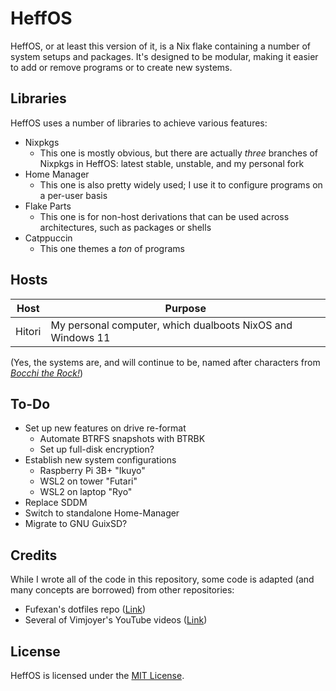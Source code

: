 # HeffOS
HeffOS, or at least this version of it, is a Nix flake containing a number of system setups and packages.
It's designed to be modular, making it easier to add or remove programs or to create new systems.

## Libraries
HeffOS uses a number of libraries to achieve various features:
- Nixpkgs
  - This one is mostly obvious, but there are actually *three* branches of Nixpkgs in HeffOS: latest stable, unstable, and my personal fork
- Home Manager
  - This one is also pretty widely used; I use it to configure programs on a per-user basis
- Flake Parts
  - This one is for non-host derivations that can be used across architectures, such as packages or shells
- Catppuccin
  - This one themes a *ton* of programs

## Hosts
| Host   | Purpose                                                    |
|--------|------------------------------------------------------------|
| Hitori | My personal computer, which dualboots NixOS and Windows 11 |

(Yes, the systems are, and will continue to be, named after characters from [*Bocchi the Rock!*](https://en.wikipedia.org/wiki/Bocchi_the_Rock%21))

## To-Do
- Set up new features on drive re-format
  - Automate BTRFS snapshots with BTRBK
  - Set up full-disk encryption?
- Establish new system configurations
  - Raspberry Pi 3B+ "Ikuyo"
  - WSL2 on tower "Futari"
  - WSL2 on laptop "Ryo"
- Replace SDDM
- Switch to standalone Home-Manager
- Migrate to GNU GuixSD?

## Credits
While I wrote all of the code in this repository, some code is adapted (and many concepts are borrowed) from other repositories:
- Fufexan's dotfiles repo ([Link](https://github.com/fufexan/dotfiles))
- Several of Vimjoyer's YouTube videos ([Link](https://www.youtube.com/channel/UC_zBdZ0_H_jn41FDRG7q4Tw))

## License
HeffOS is licensed under the [MIT License](./LICENSE).
